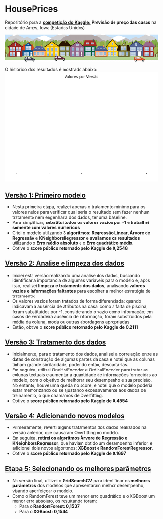 # HousePrices
Repositório para a **[competição do Kaggle:](https://www.kaggle.com/competitions/house-prices-advanced-regression-techniques) Previsão de preço das casas** na cidade de Ames, Iowa (Estados Unidos)

<img src='https://github.com/lucaslealx/HousePrices/blob/main/img/img1.png' />

O histórico dos resultados é mostrado abaixo:
<img src='./grafico.png' />


## [Versão 1: Primeiro modelo](https://github.com/leandrolinkolnr/Projeto-completo---Machine-Learning/blob/main/Versao%201.ipynb)
- Nesta primeira etapa, realizei apenas o tratamento minimo para os valores nulos para verificar qual seria o resultado sem fazer nenhum tratamento nem engenharia dos dados, ter uma baseline.
- Para simplificar, **substitui todos os valores vazios por -1** e **trabalhei somente com valores numericos**
- Criei o modelo utilizando **3 algoritmos**: **Regressão Linear**, **Árvore de Regressão** e **KNeighborsRegressor** e **avaliamos os resultados** utilizando o **Erro médio absoluto** e o **Erro quadrático médio**.
- Obtive o **score público retornado pelo Kaggle de 0,2548**


## [Versão 2: Analise e limpeza dos dados](https://github.com/leandrolinkolnr/Projeto-completo---Machine-Learning/blob/main/Versao%202.ipynb)
- Iniciei esta versão realizando uma analise dos dados, buscando identificar a importancia de algumas variaveis para o modelo e, após isso, realizei **limpeza e tratamento dos dados**, analisando **valores vazios e informações faltantes** para escolher a melhor estratégia de tratamento:
- Os valores vazios foram tratados de forma diferenciada: quando indicavam a ausência de atributos na casa, como a falta de piscina, foram substituídos por -1, considerando o vazio como informação; em casos de verdadeira ausência de informação, foram substituídos pela média da coluna, moda ou outras abordagens apropriadas.
- Então, obtive o **score público retornado pelo Kaggle de 0.2111**


## [Versão 3: Tratamento dos dados](https://github.com/leandrolinkolnr/Projeto-completo---Machine-Learning/blob/main/Versao%203.ipynb)
- Inicialmente, para o tratamento  dos dados, analisei a correlação entre as datas de construção de algumas partes da casa e notei que as colunas tinham grande similaridade, podendo então, descartá-las.
- Em seguida, utilizei OneHotEncoder e OrdinalEncoder para tratar as colunas textuais e aumentar a quantidade de informações fornecidas ao modelo, com o objetivo de melhorar seu desempenho e sua precisão. No entanto, houve uma queda no score, e notei que o modelo poderia estar memorizando ou se ajustando excessivamente aos dados de treinamento, o que chamamos de Overfitting.
- Obtive o **score público retornado pelo Kaggle de 0.4554**


## [Versão 4: Adicionando novos modelos](https://github.com/leandrolinkolnr/Projeto-completo---Machine-Learning/blob/main/Versao%204.ipynb)
- Primeiramente, reverti alguns tratamentos dos dados realizados na versão anterior, que causaram Overfitting no modelo.
- Em seguida, **retirei os algoritmos Árvore de Regressão e KNeighborsRegressor**, que haviam obtido um desempenho inferior, e adicionei dois novos algoritmos: **XGBoost e RandomForestRegressor**.
- Obtive o **score público retornado pelo Kaggle de 0.1697**



## [Etapa 5: Selecionando os melhores parâmetros](LINK)
- Na versão final, utilizei o **GridSearchCV** para identificar os **melhores parâmetros** dos modelos que apresentaram melhor desempenho, visando aperfeiçoar o modelo.
- Como o RandomForest teve um menor erro quadrático e o XGBoost um menor erro absoluto, os resultando foram:
   - Para o **RandomForest: 0,1537**
   - Para o **XGBoost: 0,1544**





